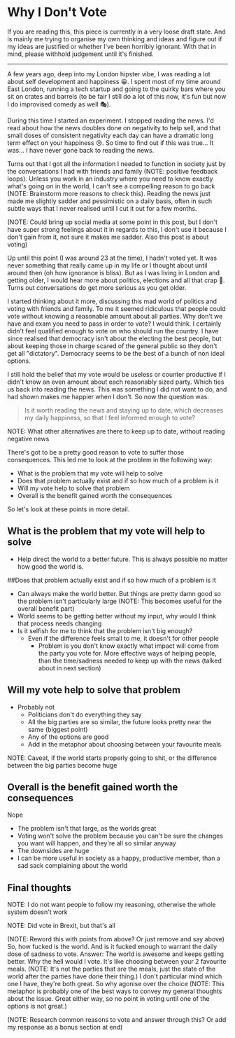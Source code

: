 # Why I Don't Vote

If you are reading this, this piece is currently in a very loose draft state. And is mainly me trying to organise my own thinking and ideas and figure out if my ideas are justified or whether I've been horribly ignorant. With that in mind, please withhold judgement until it's finished.

---

A few years ago, deep into my London hipster vibe, I was reading a lot about self development and happiness 😀. I spent most of my time around East London, running a tech startup and going to the quirky bars where you sit on crates and barrels (to be fair I still do a lot of this now, it's fun but now I do improvised comedy as well 🎭).

During this time I started an experiment. I stopped reading the news. I'd read about how the news doubles done on negativity to help sell, and that small doses of consistent negativity each day can have a dramatic long term effect on your happiness 😢. So time to find out if this was true... It was... I have never gone back to reading the news.

Turns out that I got all the information I needed to function in society just by the conversations I had with friends and family (NOTE: positive feedback loops). Unless you work in an industry where you need to know exactly what's going on in the world, I can't see a compelling reason to go back (NOTE: Brainstorm more reasons to check this). Reading the news just made me slightly sadder and pessimistic on a daily basis, often in such subtle ways that I never realised until I cut it out for a few months.

(NOTE: Could bring up social media at some point in this post, but I don't have super strong feelings about it in regards to this, I don't use it because I don't gain from it, not sure it makes me sadder. Also this post is about voting)

Up until this point (I was around 23 at the time), I hadn't voted yet. It was never something that really came up in my life or I thought about until around then (oh how ignorance is bliss). But as I was living in London and getting older, I would hear more about politics, elections and all that crap 💩. Turns out conversations do get more serious as you get older.

I started thinking about it more, discussing this mad world of politics and voting with friends and family. To me it seemed ridiculous that people could vote without knowing a reasonable amount about all parties. Why don't we have and exam you need to pass in order to vote? I would think. I certainly didn't feel qualified enough to vote on who should run the country. I have since realised that democracy isn't about the electing the best people, but about keeping those in charge scared of the general public so they don't get all "dictatory". Democracy seems to be the best of a bunch of non ideal options.

I still hold the belief that my vote would be useless or counter productive if I didn't know an even amount about each reasonably sized party. Which ties us back into reading the news. This was something I did not want to do, and had shown makes me happier when I don't. So now the question was:

> Is it worth reading the news and staying up to date, which decreases my daily happiness, so that I feel informed enough to vote?

NOTE: What other alternatives are there to keep up to date, without reading negative news

There's got to be a pretty good reason to vote to suffer those consequences. This led me to look at the problem in the following way:

- What is the problem that my vote will help to solve
- Does that problem actually exist and if so how much of a problem is it
- Will my vote help to solve that problem
- Overall is the benefit gained worth the consequences

So let's look at these points in more detail.

## What is the problem that my vote will help to solve

- Help direct the world to a better future. This is always possible no matter how good the world is.

##Does that problem actually exist and if so how much of a problem is it

- Can always make the world better. But things are pretty damn good so the problem isn't particularly large (NOTE: This becomes useful for the overall benefit part)
- World seems to be getting better without my input, why would I think that process needs changing
- Is it selfish for me to think that the problem isn't big enough?
  - Even if the difference feels small to me, it doesn't for other people
    - Problem is you don't know exactly what impact will come from the party you vote for. More effective ways of helping people, than the time/sadness needed to keep up with the news (talked about in next section)

## Will my vote help to solve that problem

- Probably not
  - Politicians don't do everything they say
  - All the big parties are so similar, the future looks pretty near the same (biggest point)
  - Any of the options are good
  - Add in the metaphor about choosing between your favourite meals

NOTE: Caveat, if the world starts properly going to shit, or the difference between the big parties become huge

## Overall is the benefit gained worth the consequences

Nope

- The problem isn't that large, as the worlds great
- Voting won't solve the problem because you can't be sure the changes you want will happen, and they're all so similar anyway
- The downsides are huge
- I can be more useful in society as a happy, productive member, than a sad sack complaining about the world

## Final thoughts

NOTE: I do not want people to follow my reasoning, otherwise the whole system doesn't work

NOTE: Did vote in Brexit, but that's all

(NOTE: Reword this with points from above? Or just remove and say above) So, how fucked is the world. And is it fucked enough to warrant the daily dose of sadness to vote. Answer: The world is awesome and keeps getting better. Why the hell would I vote. It's like choosing between your 2 favourite meals. (NOTE: It's not the parties that are the meals, just the state of the world after the parties have done their thing.) I don't particular mind which one I have, they're both great. So why agonise over the choice (NOTE: This metaphor is probably one of the best ways to convey my general thoughts about the issue. Great either way, so no point in voting until one of the options is not great.)

(NOTE: Research common reasons to vote and answer through this? Or add my response as a bonus section at end)